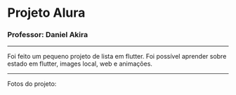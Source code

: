 # Projeto Alura
### Professor: Daniel Akira

---

Foi feito um pequeno projeto de lista em flutter. Foi possível aprender sobre estado em flutter, images local, web e animações.

---

Fotos do projeto:



